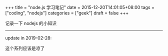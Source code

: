 +++
title = "node.js 学习笔记"
date = 2015-12-20T14:01:05+08:00
tags = ["coding", "nodejs"]
categories = ["geek"]
draft = false
+++

记录一下 nodejs 的小知识

--- 

update in 2019-02-28:

这个系列应该是凉了
